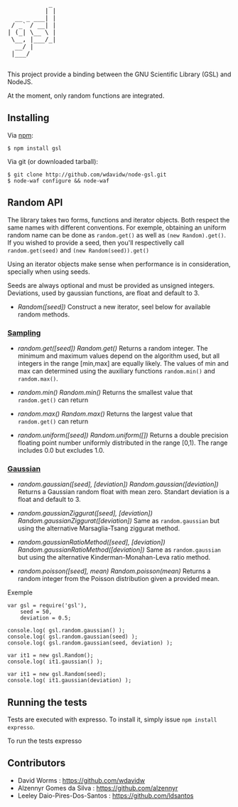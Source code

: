 <pre>
           _ 
          | |
  __ _ ___| |
 / _` / __| |
| (_| \__ \ |
 \__, |___/_|
  __/ |      
 |___/      

</pre>

This project provide a binding between the GNU Scientific Library (GSL) and NodeJS.

At the moment, only random functions are integrated.

Installing
----------

Via [npm](http://github.com/isaacs/npm):

    $ npm install gsl

Via git (or downloaded tarball):

    $ git clone http://github.com/wdavidw/node-gsl.git
    $ node-waf configure && node-waf

Random API
----------

The library takes two forms, functions and iterator objects. Both respect the same names with different conventions. For exemple, obtaining an uniform random name can be done as `random.get()` as well as `(new Random).get()`. If you wished to provide a seed, then you'll respectivelly call `random.get(seed)` and `(new Random(seed)).get()`

Using an iterator objects make sense when performance is in consideration, specially when using seeds.

Seeds are always optional and must be provided as unsigned integers. Deviations, used by gaussian functions, are float and default to 3.

-	*Random([seed])*
	Construct a new iterator, seel below for available random methods.

### [Sampling](http://www.gnu.org/software/gsl/manual/html_node/Sampling-from-a-random-number-generator.html)

-	*random.get([seed])*
	*Random.get()*
	Returns a random integer. The minimum and maximum values depend on the algorithm used, but all integers in the range [min,max] are equally likely. The values of min and max can determined using the auxiliary functions `random.min()` and `random.max()`.
	
-	*random.min()*
	*Random.min()*
	Returns the smallest value that `random.get()` can return
	
-	*random.max()*
	*Random.max()*
	Returns the largest value that `random.get()` can return
	
-	*random.uniform([seed])*
	*Random.uniform([])*
	Returns a double precision floating point number uniformly distributed in the range [0,1). The range includes 0.0 but excludes 1.0.

### [Gaussian](http://www.gnu.org/software/gsl/manual/html_node/The-Gaussian-Distribution.html)

-	*random.gaussian([seed], [deviation])*
	*Random.gaussian([deviation])*
	Returns a Gaussian random float with mean zero. Standart deviation is a float and default to 3.
	
-	*random.gaussianZiggurat([seed], [deviation])*
	*Random.gaussianZiggurat([deviation])*
	Same as `random.gaussian` but using the alternative Marsaglia-Tsang ziggurat method.
	
-	*random.gaussianRatioMethod([seed], [deviation])*
	*Random.gaussianRatioMethod([deviation])*
	Same as `random.gaussian` but using the alternative Kinderman-Monahan-Leva ratio method.

-	*random.poisson([seed], mean)*
	*Random.poisson(mean)*
	Returns a random integer from the Poisson distribution given a provided mean.

Exemple

	var gsl = require('gsl'),
		seed = 50,
		deviation = 0.5;
	
	console.log( gsl.random.gaussian() );
	console.log( gsl.random.gaussian(seed) );
	console.log( gsl.random.gaussian(seed, deviation) );
	
	var it1 = new gsl.Random();
	console.log( it1.gaussian() );
	
	var it1 = new gsl.Random(seed);
	console.log( it1.gaussian(deviation) );

Running the tests
-----------------

Tests are executed with expresso. To install it, simply issue `npm install expresso`.

To run the tests
	expresso

Contributors
------------

*	David Worms : <https://github.com/wdavidw>
*	Alzennyr Gomes da Silva : <https://github.com/alzennyr>
*	Leeley Daio-Pires-Dos-Santos : <https://github.com/ldsantos>


